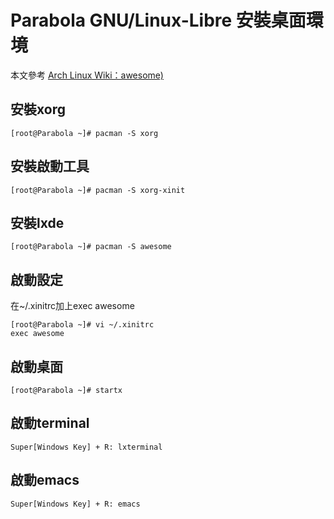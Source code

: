 
Parabola GNU/Linux-Libre 安裝桌面環境
=======================
本文參考
[Arch Linux Wiki：awesome)](https://wiki.archlinux.org/index.php/Awesome_(%E7%AE%80%E4%BD%93%E4%B8%AD%E6%96%87)#%E5%AE%89%E8%A3%85)

安裝xorg
----------

    [root@Parabola ~]# pacman -S xorg    

安裝啟動工具
----------
    [root@Parabola ~]# pacman -S xorg-xinit

安裝lxde
----------
    [root@Parabola ~]# pacman -S awesome

啟動設定
----------
在~/.xinitrc加上exec awesome

    [root@Parabola ~]# vi ~/.xinitrc
    exec awesome

啟動桌面
----------
    [root@Parabola ~]# startx
    
啟動terminal
----------
    Super[Windows Key] + R: lxterminal 

啟動emacs
----------
    Super[Windows Key] + R: emacs 

    
